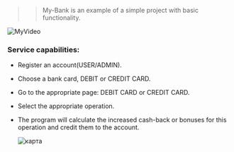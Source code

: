>> My-Bank is an example of a simple project with basic functionality.

![MyVideo](https://github.com/user-attachments/assets/aa470032-8b36-47be-888e-bb9c44f8a3dd)

### Service capabilities:

* Register an account(USER/ADMIN).

* Choose a bank card, DEBIT or CREDIT CARD.

* Go to the appropriate page: DEBIT CARD or CREDIT CARD.

* Select the appropriate operation.

* The program will calculate the increased cash-back or bonuses for this operation and credit them to the account.

   ![карта](https://github.com/am9999072080/My-Bank/assets/127240321/fec82254-2f19-4771-9497-4a075612cd0f)
